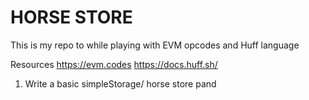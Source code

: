 # HORSE STORE

This is my repo to while playing with EVM opcodes and Huff language 

Resources 
https://evm.codes
https://docs.huff.sh/

1. Write a basic simpleStorage/ horse store
pand